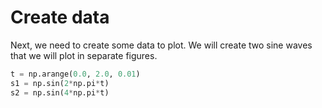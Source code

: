 # Create data

Next, we need to create some data to plot. We will create two sine waves that we will plot in separate figures.

```python
t = np.arange(0.0, 2.0, 0.01)
s1 = np.sin(2*np.pi*t)
s2 = np.sin(4*np.pi*t)
```
